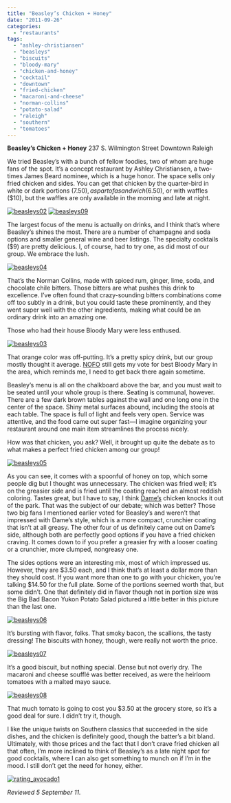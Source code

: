 ```yaml
---
title: "Beasley’s Chicken + Honey"
date: "2011-09-26"
categories:
  - "restaurants"
tags:
  - "ashley-christiansen"
  - "beasleys"
  - "biscuits"
  - "bloody-mary"
  - "chicken-and-honey"
  - "cocktail"
  - "downtown"
  - "fried-chicken"
  - "macaroni-and-cheese"
  - "norman-collins"
  - "potato-salad"
  - "raleigh"
  - "southern"
  - "tomatoes"
---
```


**Beasley’s Chicken + Honey** 237 S. Wilmington Street Downtown Raleigh

We tried Beasley’s with a bunch of fellow foodies, two of whom are huge fans of the spot. It’s a concept restaurant by Ashley Christiansen, a two-times James Beard nominee, which is a huge honor. The space sells only fried chicken and sides. You can get that chicken by the quarter-bird in white or dark portions ($7.50), as part of a sandwich ($6.50), or with waffles ($10), but the waffles are only available in the morning and late at night.

[![](http://s3.amazonaws.com/thegourmez-wpmedia/2011/09/beasleys02.jpg "beasleys02")](http://s3.amazonaws.com/thegourmez-wpmedia/2011/09/beasleys02.jpg) [](http://s3.amazonaws.com/thegourmez-wpmedia/2011/09/beasleys09.jpg)[![](http://s3.amazonaws.com/thegourmez-wpmedia/2011/09/beasleys09.jpg "beasleys09")](http://s3.amazonaws.com/thegourmez-wpmedia/2011/09/beasleys09.jpg)

The largest focus of the menu is actually on drinks, and I think that’s where Beasley’s shines the most. There are a number of champagne and soda options and smaller general wine and beer listings. The specialty cocktails ($9) are pretty delicious. I, of course, had to try one, as did most of our group. We embrace the lush.

[![](http://s3.amazonaws.com/thegourmez-wpmedia/2011/09/beasleys04.jpg "beasleys04")](http://s3.amazonaws.com/thegourmez-wpmedia/2011/09/beasleys04.jpg)

That’s the Norman Collins, made with spiced rum, ginger, lime, soda, and chocolate chile bitters. Those bitters are what pushes this drink to excellence. I’ve often found that crazy-sounding bitters combinations come off too subtly in a drink, but you could taste these prominently, and they went super well with the other ingredients, making what could be an ordinary drink into an amazing one.

Those who had their house Bloody Mary were less enthused.

[![](http://s3.amazonaws.com/thegourmez-wpmedia/2011/09/beasleys03.jpg "beasleys03")](http://s3.amazonaws.com/thegourmez-wpmedia/2011/09/beasleys03.jpg)

That orange color was off-putting. It’s a pretty spicy drink, but our group mostly thought it average. [NOFO](http://www.thegourmez.com/?p=2279) still gets my vote for best Bloody Mary in the area, which reminds me, I need to get back there again sometime.

Beasley’s menu is all on the chalkboard above the bar, and you must wait to be seated until your whole group is there. Seating is communal, however. There are a few dark brown tables against the wall and one long one in the center of the space. Shiny metal surfaces abound, including the stools at each table. The space is full of light and feels very open. Service was attentive, and the food came out super fast—I imagine organizing your restaurant around one main item streamlines the process nicely.

How was that chicken, you ask? Well, it brought up quite the debate as to what makes a perfect fried chicken among our group!

[![](http://s3.amazonaws.com/thegourmez-wpmedia/2011/09/beasleys05.jpg "beasleys05")](http://s3.amazonaws.com/thegourmez-wpmedia/2011/09/beasleys05.jpg)

As you can see, it comes with a spoonful of honey on top, which some people dig but I thought was unnecessary. The chicken was fried well; it’s on the greasier side and is fried until the coating reached an almost reddish coloring. Tastes great, but I have to say, I think [Dame’s](http://www.thegourmez.com/?p=2575) chicken knocks it out of the park. That was the subject of our debate; which was better? Those two big fans I mentioned earlier voted for Beasley’s and weren’t that impressed with Dame’s style, which is a more compact, crunchier coating that isn’t at all greasy. The other four of us definitely came out on Dame’s side, although both are perfectly good options if you have a fried chicken craving. It comes down to if you prefer a greasier fry with a looser coating or a crunchier, more clumped, nongreasy one.

The sides options were an interesting mix, most of which impressed us. However, they are $3.50 each, and I think that’s at least a dollar more than they should cost. If you want more than one to go with your chicken, you’re talking $14.50 for the full plate. Some of the portions seemed worth that, but some didn’t. One that definitely did in flavor though not in portion size was the Big Bad Bacon Yukon Potato Salad pictured a little better in this picture than the last one.

[![](http://s3.amazonaws.com/thegourmez-wpmedia/2011/09/beasleys06.jpg "beasleys06")](http://s3.amazonaws.com/thegourmez-wpmedia/2011/09/beasleys06.jpg)

It’s bursting with flavor, folks. That smoky bacon, the scallions, the tasty dressing! The biscuits with honey, though, were really not worth the price.

[![](http://s3.amazonaws.com/thegourmez-wpmedia/2011/09/beasleys07.jpg "beasleys07")](http://s3.amazonaws.com/thegourmez-wpmedia/2011/09/beasleys07.jpg)

It’s a good biscuit, but nothing special. Dense but not overly dry. The macaroni and cheese soufflé was better received, as were the heirloom tomatoes with a malted mayo sauce.

[![](http://s3.amazonaws.com/thegourmez-wpmedia/2011/09/beasleys08.jpg "beasleys08")](http://s3.amazonaws.com/thegourmez-wpmedia/2011/09/beasleys08.jpg)

That much tomato is going to cost you $3.50 at the grocery store, so it’s a good deal for sure. I didn’t try it, though.

I like the unique twists on Southern classics that succeeded in the side dishes, and the chicken is definitely good, though the batter’s a bit bland. Ultimately, with those prices and the fact that I don’t crave fried chicken all that often, I’m more inclined to think of Beasley’s as a late night spot for good cocktails, where I can also get something to munch on if I’m in the mood. I still don’t get the need for honey, either.

[![](http://s3.amazonaws.com/thegourmez-wpmedia/2009/02/rating_avocado1.gif "rating_avocado1")](http://s3.amazonaws.com/thegourmez-wpmedia/2009/02/rating_avocado1.gif)

_Reviewed 5 September 11._
